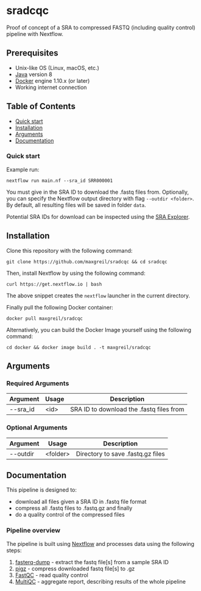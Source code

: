 # sradcqc

Proof of concept of a SRA to compressed FASTQ (including quality control) pipeline with Nextflow.

## Prerequisites

* Unix-like OS (Linux, macOS, etc.)
* [Java](https://openjdk.java.net) version 8
* [Docker](https://docs.docker.com/engine/install/) engine 1.10.x (or later)
* Working internet connection

## Table of Contents

* [Quick start](#Quick-start)
* [Installation](#Installation)
* [Arguments](#Arguments)
* [Documentation](#Documentation)

### Quick start

Example run:
```
nextflow run main.nf --sra_id SRR000001
```

You must give in the SRA ID to download the .fastq files from. Optionally, you can specify the Nextflow output directory with flag `--outdir <folder>`. By default, all resulting files will be saved in folder `data`.

Potential SRA IDs for download can be inspected using the [SRA Explorer](https://sra-explorer.info/).

## Installation

Clone this repository with the following command:

```
git clone https://github.com/maxgreil/sradcqc && cd sradcqc
```

Then, install Nextflow by using the following command:

```
curl https://get.nextflow.io | bash
```

The above snippet creates the `nextflow` launcher in the current directory.

Finally pull the following Docker container:

```
docker pull maxgreil/sradcqc
```

Alternatively, you can build the Docker Image yourself using the following command:

```
cd docker && docker image build . -t maxgreil/sradcqc
```

## Arguments

### Required Arguments
| Argument  | Usage                            | Description                                                          |
|-----------|----------------------------------|----------------------------------------------------------------------|
| --sra_id  | \<id\>                           | SRA ID to download the .fastq files from                             |

### Optional Arguments
| Argument  | Usage                            | Description                                                          |
|-----------|----------------------------------|----------------------------------------------------------------------|
| --outdir  | \<folder\>                       | Directory to save .fastq.gz files                                    |

## Documentation

This pipeline is designed to:
- download all files given a SRA ID in .fastq file format
- compress all .fastq files to .fastq.gz and finally
- do a quality control of the compressed files

### Pipeline overview

The pipeline is built using [Nextflow](https://www.nextflow.io/)
and processes data using the following steps:

1. [fasterq-dump](https://github.com/ncbi/sra-tools/blob/master/tools/fasterq-dump/readme.txt) - extract the fastq file[s] from a sample SRA ID
2. [pigz](https://zlib.net/pigz/) - compress downloaded fastq file[s] to .gz
3. [FastQC](http://www.bioinformatics.babraham.ac.uk/projects/fastqc/) - read quality control
4. [MultiQC](https://multiqc.info) - aggregate report, describing results of the whole pipeline
